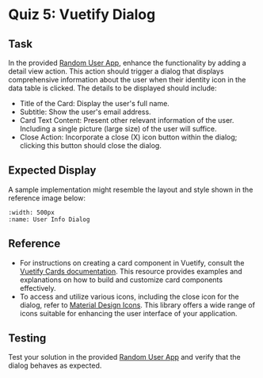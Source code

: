 # Quiz 5: Vuetify Dialog

## Task

In the provided [Random User App](https://stackblitz.com/github/GVSU-CIS371/sample-code/tree/main/Vue.js/Vuetify/RandomUserApp), enhance the functionality by adding a detail view action. This action should trigger a dialog that displays comprehensive information about the user when their identity icon in the data table is clicked. The details to be displayed should include:

- Title of the Card: Display the user's full name.
- Subtitle: Show the user's email address.
- Card Text Content: Present other relevant information of the user. Including a single picture (large size) of the user will suffice.
- Close Action: Incorporate a close (X) icon button within the dialog; clicking this button should close the dialog.

## Expected Display

A sample implementation might resemble the layout and style shown in the reference image below:

```{image} ../assets/img/randomUser.jpg
:width: 500px
:name: User Info Dialog
```

## Reference

- For instructions on creating a card component in Vuetify, consult the [Vuetify Cards documentation](https://vuetifyjs.com/en/components/cards/#basics). This resource provides examples and explanations on how to build and customize card components effectively.
- To access and utilize various icons, including the close icon for the dialog, refer to [Material Design Icons](https://icon-sets.iconify.design/mdi/). This library offers a wide range of icons suitable for enhancing the user interface of your application.

## Testing

Test your solution in the provided [Random User App](https://stackblitz.com/github/GVSU-CIS371/sample-code/tree/main/Vue.js/Vuetify/RandomUserApp) and verify that the dialog behaves as expected.
